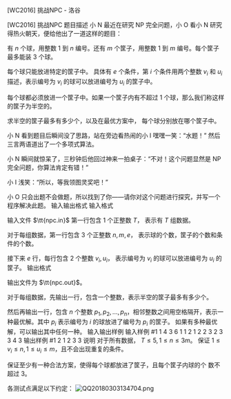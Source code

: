 



[WC2016] 挑战NPC - 洛谷














[WC2016] 挑战NPC
题目描述
小 N 最近在研究 NP 完全问题，小 O 看小 N 研究得热火朝天，便给他出了一道这样的题目：

有 $n$ 个球，用整数 $1$ 到 $n$ 编号。还有 $m$ 个筐子，用整数 $1$ 到 $m$ 编号。每个筐子最多能装 $3$ 个球。

每个球只能放进特定的筐子中。 具体有 $e$ 个条件，第 $i$ 个条件用两个整数
$v_i$ 和 $u_i$ 描述，表示编号为 $v_i$ 的球可以放进编号为 $u_i$ 的筐子中。

每个球都必须放进一个筐子中。如果一个筐子内有不超过 $1$ 个球，那么我们称这样的筐子为半空的。

求半空的筐子最多有多少个，以及在最优方案中， 每个球分别放在哪个筐子中。

小 N 看到题目后瞬间没了思路，站在旁边看热闹的小 I 嘿嘿一笑：“水题！”
然后三言两语道出了一个多项式算法。

小 N 瞬间就惊呆了，三秒钟后他回过神来一拍桌子：“不对！这个问题显然是 NP 完全问题，你算法肯定有错！”

小 I 浅笑：“所以，等我领图灵奖吧！”

小 O 只会出题不会做题，所以找到了你——请你对这个问题进行探究，并写一个程序解决此题。
输入输出格式
输入格式

输入文件 $\tt{npc.in}$ 第一行包含 $1$ 个正整数 $T$， 表示有 $T$ 组数据。

对于每组数据，第一行包含 $3$ 个正整数 $n, m, e$， 表示球的个数，筐子的个数和条件的个数。

接下来 $e$ 行，每行包含 $2$ 个整数 $v_i, u_i$， 表示编号为 $v_i$ 的球可以放进编号为 $u_i$ 的筐子。
输出格式

输出文件为 $\tt{npc.out}$。

对于每组数据，先输出一行，包含一个整数，表示半空的筐子最多有多少个。

然后再输出一行，包含 $n$ 个整数 $p_1, p_2, ... , p_n$，相邻整数之间用空格隔开，表示一种最优解。其中 $p_i$ 表示编号为 $i$ 的球放进了编号为 $p_i$ 的筐子。 如果有多种最优解，可以输出其中任何一种。
输入输出样例
输入样例 #1
1
4 3 6
1 1
2 1
2 2
3 2
3 3
4 3
输出样例 #1
2
1 2 3 3
说明
对于所有数据， $T \leq 5, 1 \leq n \leq 3m$。 保证 $1 \leq v_i \leq n, 1 \leq u_i \leq m$，且不会出现重复的条件。

保证至少有一种合法方案，使得每个球都放进了筐子，且每个筐子内球的个
数不超过 $3$。

各测试点满足以下约定：
![QQ20180303134704.png](https://www.z4a.net/images/2018/03/03/QQ20180303134704.png)







